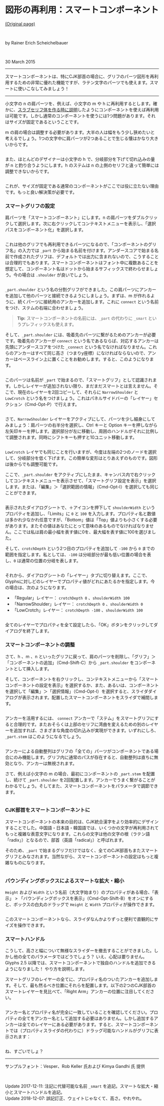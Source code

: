 # 図形の再利用：スマートコンポーネント

[(Original page)](https://glyphsapp.com/learn/smart-components)  

<br />

by Rainer Erich Scheichelbauer

<br />

30 March 2015

********

スマートコンポーネントは、特にCJK部首の場合に、グリフのパーツ図形を再利用するための非常に優れた機能ですが、ラテン文字のパーツでも使えます。スマートに使いこなしてみましょう！

********

小文字の n の肩パーツを、例えば、小文字の m や h に再利用するとします。確かに、[スラブセリフ体を作る時に説明](https://glyphsapp.com/tutorials/serif-components)したようにコンポーネントを使えば再利用は可能です。しかし通常のコンポーネントを使うには1つ問題があります。それはサイズが固定であるということです。  

m の肩の場合は調整する必要があります。大半の人は幅をもう少し狭めたいと考えるでしょう。1つの文字中に肩パーツが2つあることで生じる懐はかなり大きいからです。  

<img alt="" src="https://glyphsapp.com/media/pages/learn/smart-components/d788a41214-1605628237/shoulder-m.png">

また、ほとんどのデザイナーは小文字の h で、分岐部分を下げて切れ込みの量が n と釣り合うようにします。h のステムは n の上側のセリフと違って簡単には調整できないからです。  

<img alt="" src="https://glyphsapp.com/media/pages/learn/smart-components/6ef7997498-1605628237/shoulder-h.png">

これが、サイズが固定である通常のコンポーネントがここでは役に立たない理由です。もっと良い解決策が必要です。

### スマートグリフの設定

肩パーツを「スマートコンポーネント」にします。n の肩パーツをダブルクリックして選択します。次に右クリックしてコンテキストメニューを表示し、「選択パスをコンポーネント化」を選択します。  

<img alt="" src="https://glyphsapp.com/media/pages/learn/smart-components/b53ce33d96-1605628237/componentFromSelection.png">

これは他のグリフでも再利用できるパーツになるので、「コンポーネントのグリフ名」の入力では `_part` から始まる名前を付けます。アンダースコアで始まる名前で作成されたグリフは、デフォルトでは出力に含まれないので、こうすることは合理的でもあります。スマートコンポーネントはフォント中に複数あることを想定して、コンポーネント名はドットから始まるサフィックスで終わらせましょう。今の場合は `.shoulder` が良いでしょう。  

<img alt="" src="https://glyphsapp.com/media/pages/learn/smart-components/d2650f8a15-1605628237/nameOfTheComponentGlyph.png">

`_part.shoulder` という名の分割グリフができました。この肩パーツにアンカーを追加して他のパーツと接続できるようにしましょう。まずは、m が作れるように、続くパーツに接続用のアンカーを追加します。これに `connect` という名前をつけ、ステムの右端に合わせましょう。  

>**Tip:** スマートコンポーネントの名前には、`_part` の代わりに `_smart` というプレフィックスも使えます。  

そして、`_part.shoulder` には、吸着先のパーツに繋がるためのアンカーが必要です。吸着先のアンカーが `connect` という名であるならば、対応するアンカーは先頭にアンダースコアをつけた `_connect` という名でなければなりません。これらのアンカーはすべて同じ高さ（つまりy座標）になければならないので、アンカーはベースライン上に置くことをお勧めします。すると、このようになります。  

<img alt="" src="https://glyphsapp.com/media/pages/learn/smart-components/908fe8f6ba-1605628237/partWithAnchors.png">

このパーツは名前が `_part` で始まるので、「スマートグリフ」として認識されます。しかしレイヤーが追加されない限り、まだまだスマートとは言えません。そこで、現在のレイヤーを2回コピーして、それらに `NarrowShoulder` と `LowCrotch` という名をつけましょう。これはパネルサイドバーの「レイヤー」セクション（Cmd-Opt-P）で行えます。  

<img alt="" src="https://glyphsapp.com/media/pages/learn/smart-components/4e766032d9-1605628237/layersPanel.png">

さて、`NarrowShoulder` レイヤーをアクティブにして、パーツを少し細身にしてみましょう：肩パーツの右半分を選択し、Ctrl キーと Option キーを押しながら左矢印キーを押します。選択部分が左に移動し、周囲のハンドルがそれに比例して調整されます。同時にシフトキーも押すと10ユニット移動します。  

<img alt="" src="https://glyphsapp.com/media/pages/learn/smart-components/2e9cda6fed-1605628237/nudgeShoulder.gif">

`LowCrotch` レイヤでも同じことを行いますが、今度は左端の2つのノードを選択して、分岐部分を低く下げます。この簡単な変形はとりあえずのものです。図形は後からでも調整可能です。  

ここで、`_part.shoulder` をアクティブにしたまま、キャンバス内で右クリックしてコンテキストメニューを表示させて、「スマートグリフ設定を表示」を選択します。または、「編集」＞「選択範囲の情報」（Cmd-Opt-I）を選択しても同じことができます。  

<img alt="" src="https://glyphsapp.com/media/pages/learn/smart-components/8d21ec35ed-1605628237/showSmartGlyphSettings.png">

表示されたダイアログシートで、＋アイコンを押下して `shoulderWidth` というプロパティを追加し、「Limits」に `0` と `100` を入力します。プロパティ名と数値は多かれ少なかれ任意ですが、「Bottom」値は「Top」値よりも小さくする必要があります。またその値はあなたにとって意味のあるものでなければなりません。ここでは私は肩の最小幅を表す値に0を、最大幅を表す値に100を選びました。  

そして、`crotchDepth` という2つ目のプロパティを追加して `-100` から `0` までの範囲を指定します。私としては、`-100` は分岐部分が最も低い位置の場合を表し、`0` は通常の位置の分岐を表します。  

<img alt="" src="https://glyphsapp.com/media/pages/learn/smart-components/ce114547e4-1605628237/smartProperties.png">

それから、ダイアログシートの「レイヤー」タブに切り替えます。ここで、Glyphsに対しどのレイヤーでプロパティ値がどれにあたるかを指定します。今の場合は、次のようになります。

* 「Regular」レイヤー： `crotchDepth 0` 、`shoulderWidth 100`
* 「NarrowShoulder」レイヤー： `crotchDepth 0` 、`shoulderWidth 0`
* 「LowCrotch」レイヤー： `crotchDepth -100` 、`shoulderWidth 100`

<img alt="" src="https://glyphsapp.com/media/pages/learn/smart-components/a35565abee-1605628237/smartLayers.png">

全てのレイヤーでプロパティを全て設定したら、「OK」ボタンをクリックしてダイアログを終了します。

### スマートコンポーネントの調整

さて、h 、m 、n といったグリフに戻って、肩のパーツを削除し、「グリフ」＞「コンポーネントの追加」（Cmd-Shift-C）から `_part.shoulder` をコンポーネントとして挿入します。  

そして、コンポーネントを右クリックし、コンテキストメニューから「スマートコンポーネントの設定を表示」を選択するか、また、あるいは、コンポーネントを選択して「編集」＞「選択情報」（Cmd-Opt-I）を選択すると、スライダダイアログが表示されます。配置したスマートコンポーネントをスライダで補間します。  

<img alt="" src="https://glyphsapp.com/media/pages/learn/smart-components/b6343dc0ad-1605628237/sliders.png">

アンカーを活用するには、 `connect` アンカーで「ステム」をスマートグリフにすると合理的です。またおそらくは上部のセリフに湾曲を変えるための別のレイヤーを追加すれば、さまざまな角度の切れ込みが実現ができます。いずれにしろ、`_part.stem` はこのようになるでしょう。  

<img alt="" src="https://glyphsapp.com/media/pages/learn/smart-components/1a164d3c3a-1605628237/stem.png">

アンカーによる自動整列はグリフの「全ての」パーツがコンポーネントである場合にのみ機能します。グリフ内に通常のパスが存在すると、自動整列は直ちに無効となり、アンカーは無視されます。  

さて、例えば小文字の m の場合、最初にコンポーネントの `_part.stem` を配置し、続けて `_part.shoulder` を2回配置します。アンカーでうまく繋がることがわかるでしょう。そしてまた、スマートコンポーネントをパラメータで調節できます。  

<img alt="" src="https://glyphsapp.com/media/pages/learn/smart-components/9db59642c9-1605628237/smartM.png">

### CJK部首をスマートコンポーネントに

スマートコンポーネントの本来の目的は、CJK統合漢字をより効率的にデザインすることでした。中国語・日本語・韓国語では、いくつかの文字が再利用されてもっと複雑な表意文字になります。これらの文字は他の文字の根（ラテン語「radix」）となるので、部首（英語「radical」）と呼ばれます。  

そのため、`_part` で始まるグリフだけではなく、全てのCJK部首もまたスマートグリフとみなされます。当然ながら、スマートコンポーネントの設定はもっと複雑なものになります。  

<img alt="" src="https://glyphsapp.com/media/pages/learn/smart-components/c7d47b4f62-1605628237/CJKradical.png">

### バウンディングボックスによるスマートな拡大・縮小

`Height` および `Width` という名前（大文字始まり）のプロパティがある場合、「表示」 > 「バウンディングボックスを表示」（Cmd-Opt-Shift-B）をオンにすると、ボックスの白丸のドラッグで `Height` と `Width` プロパティが操作できます。  

<img alt="" src="https://glyphsapp.com/media/pages/learn/smart-components/b3a1623dbe-1605628237/cjkweightwidth.gif">

このスマートコンポーネントなら、スライダなんかよりずっと便利で直観的にサイズを操作できます。  

### スマートハンドル

こうして、高さと幅について無様なスライダーを撤去することができました。しかし他の全てのパラメータではどうでしょう？ いえ、心配は要りません。Glyphs 2.5 以降では、スマートコンポーネントで独自のハンドルを追加できるようになりました！ やり方を説明します。  

スマートグリフのレイヤーの全てに、プロパティ名のついたアンカーを追加します。そして、最も然るべき位置にそれらを配置します。以下の2つのCJK部首のスマートレイヤーを見比べて、「Right Arm」アンカーの位置に注目してください。  

<img alt="" src="https://glyphsapp.com/media/pages/learn/smart-components/c8f54f747e-1605628237/smarthandles.png">

アンカー名とプロパティ名が完全に一致していることを確認してください。プロパティの全てをアンカー名として追加する必要はありません。しかし追加するアンカーは全てのレイヤーにある必要があります。すると、スマートコンポーネントでは（プロパティスライダの代わりに）ドラッグ可能なハンドルがグリフに表示されます：  

<img alt="" src="https://glyphsapp.com/media/pages/learn/smart-components/90d66b754d-1605628237/smarthandles.gif">

ね、すごいでしょ？

********

サンプルフォント：Vesper、Rob Keller 氏および Kimya Gandhi 氏 提供  

<br />

Update 2017-12-11: 注記に代替可能な名前 `_smart` を追記。スマートな拡大・縮小とスマートハンドルを追記。  
Update 2018-12-07: 誤記訂正、ウェイトじゃなくて、高さ。やれやれ。

